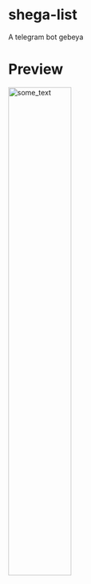 # shega-list
A telegram bot gebeya
# Preview

<img src="https://user-images.githubusercontent.com/40062131/103716867-5305b780-4fc4-11eb-97ed-8547f1d8ad36.jpg" width="50%" height="50%" alt="some_text">
